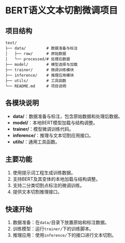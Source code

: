 # BERT语义文本切割微调项目

## 项目结构

```
text/
├── data/         # 数据准备与标注
│   ├── raw/      # 原始数据
│   └── processed/# 处理后数据
├── model/        # 模型选择与加载
├── trainer/      # 微调训练模块
├── inference/    # 推理应用模块
├── utils/        # 工具函数
└── README.md     # 项目说明
```

## 各模块说明

- **data/**：数据准备与标注，包含原始数据和处理后数据。
- **model/**：本地BERT模型加载与结构调整。
- **trainer/**：模型微调训练代码。
- **inference/**：推理与文本切割应用接口。
- **utils/**：通用工具函数。

## 主要功能
1. 使用提示词工程生成训练数据。
2. 支持BERT及其变体的本地加载与结构调整。
3. 支持二分类切割点标注的微调训练。
4. 提供文本切割推理接口。

## 快速开始
1. 数据准备：在`data/`目录下放置原始和标注数据。
2. 训练模型：运行`trainer/`下的训练脚本。
3. 推理应用：使用`inference/`下的接口进行文本切割。 